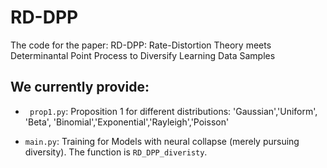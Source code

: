 # RD-DPP
The code for the paper: RD-DPP: Rate-Distortion Theory meets Determinantal Point Process to Diversify Learning Data Samples

## We currently provide:
- ``` prop1.py```: Proposition 1 for different distributions:
'Gaussian','Uniform', 'Beta', 'Binomial','Exponential','Rayleigh','Poisson'

- ```main.py```: Training for Models with neural collapse (merely pursuing diversity). The function is ```RD_DPP_diveristy```.
